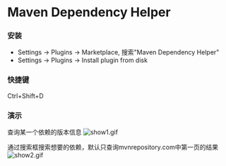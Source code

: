 # Maven Dependency Helper
### 安装
- Settings -> Plugins -> Marketplace, 搜索"Maven Dependency Helper"
- Settings -> Plugins -> Install plugin from disk
### 快捷键
Ctrl+Shift+D
### 演示  
查询某一个依赖的版本信息
![show1.gif](https://github.com/yiyingcanfeng/maven-dependency-helper/blob/master/show1.gif?raw=true)   

通过搜索框搜索想要的依赖，默认只查询mvnrepository.com中第一页的结果
![show2.gif](https://github.com/yiyingcanfeng/maven-dependency-helper/blob/master/show2.gif?raw=true)
